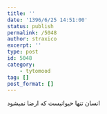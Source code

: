 ```yaml
---
title: ''
date: '1396/6/25 14:51:00'
status: publish
permalink: /5048
author: straxico
excerpt: ''
type: post
id: 5048
category:
    - tytomood
tag: []
post_format: []
---
```

انسان تنها حیوانیست که ارضا نمیشود